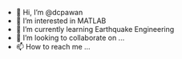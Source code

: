 - 👋 Hi, I’m @dcpawan
- 👀 I’m interested in MATLAB
- 🌱 I’m currently learning Earthquake Engineering
- 💞️ I’m looking to collaborate on ...
- 📫 How to reach me ...

<!---
dcpawan/dcpawan is a ✨ special ✨ repository because its `README.md` (this file) appears on your GitHub profile.
You can click the Preview link to take a look at your changes.
--->
